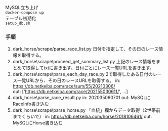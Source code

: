 
MySQL立ち上げ  
`docker-compose up`  
テーブル初期化  
`setup_db.sh`


### 手順

1. dark_horse/scrape/parse_race_list.py
日付を指定して、その日のレース情報を取得する。
2. dark_horse\scrape\proceed_get_summary_list.py
上記のレース情報をまとめて取得してtxtに書き出す。日付ごとにレース一覧URLを書き出す。
3. dark_horse\scrape\parse_each_day_race.py
2で取得したある日付のレース一覧URLから、その日のレースURLを取得する。
in: https://db.netkeiba.com/race/sum/55/20210306/  
out: ['https://db.netkeiba.com/race/202155030611/', ...]
4. dark_horse\parse_race_result.py
in: 202035060701
out: MySQLにRaceInfo書き込む
5. dark_horse\scrape\parse_horse.py
「血統」欄からデータ取得（2世帯前までくらいで）
in: https://db.netkeiba.com/horse/2018106461/
out: MySQLにHorse書き込む
 


